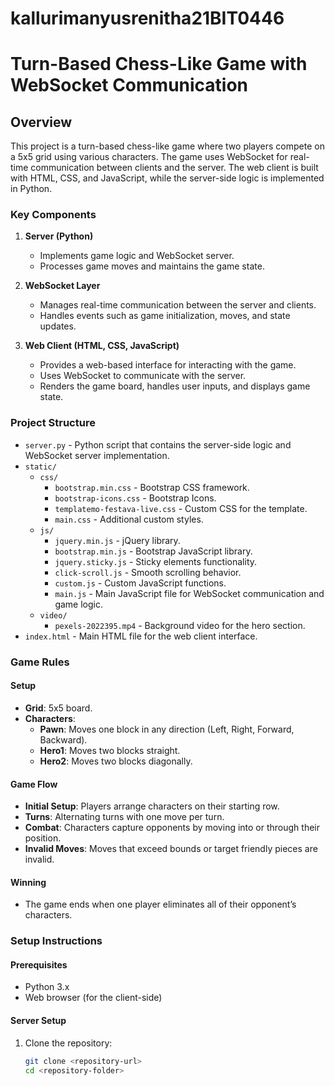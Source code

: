# kallurimanyusrenitha21BIT0446
# Turn-Based Chess-Like Game with WebSocket Communication

## Overview

This project is a turn-based chess-like game where two players compete on a 5x5 grid using various characters. The game uses WebSocket for real-time communication between clients and the server. The web client is built with HTML, CSS, and JavaScript, while the server-side logic is implemented in Python.

### Key Components

1. **Server (Python)**
   - Implements game logic and WebSocket server.
   - Processes game moves and maintains the game state.

2. **WebSocket Layer**
   - Manages real-time communication between the server and clients.
   - Handles events such as game initialization, moves, and state updates.

3. **Web Client (HTML, CSS, JavaScript)**
   - Provides a web-based interface for interacting with the game.
   - Uses WebSocket to communicate with the server.
   - Renders the game board, handles user inputs, and displays game state.

### Project Structure

- `server.py` - Python script that contains the server-side logic and WebSocket server implementation.
- `static/`
  - `css/`
    - `bootstrap.min.css` - Bootstrap CSS framework.
    - `bootstrap-icons.css` - Bootstrap Icons.
    - `templatemo-festava-live.css` - Custom CSS for the template.
    - `main.css` - Additional custom styles.
  - `js/`
    - `jquery.min.js` - jQuery library.
    - `bootstrap.min.js` - Bootstrap JavaScript library.
    - `jquery.sticky.js` - Sticky elements functionality.
    - `click-scroll.js` - Smooth scrolling behavior.
    - `custom.js` - Custom JavaScript functions.
    - `main.js` - Main JavaScript file for WebSocket communication and game logic.
  - `video/`
    - `pexels-2022395.mp4` - Background video for the hero section.
- `index.html` - Main HTML file for the web client interface.

### Game Rules

#### Setup

- **Grid**: 5x5 board.
- **Characters**:
  - **Pawn**: Moves one block in any direction (Left, Right, Forward, Backward).
  - **Hero1**: Moves two blocks straight.
  - **Hero2**: Moves two blocks diagonally.

#### Game Flow

- **Initial Setup**: Players arrange characters on their starting row.
- **Turns**: Alternating turns with one move per turn.
- **Combat**: Characters capture opponents by moving into or through their position.
- **Invalid Moves**: Moves that exceed bounds or target friendly pieces are invalid.

#### Winning

- The game ends when one player eliminates all of their opponent’s characters.

### Setup Instructions

#### Prerequisites

- Python 3.x
- Web browser (for the client-side)

#### Server Setup

1. Clone the repository:
   ```sh
   git clone <repository-url>
   cd <repository-folder>
